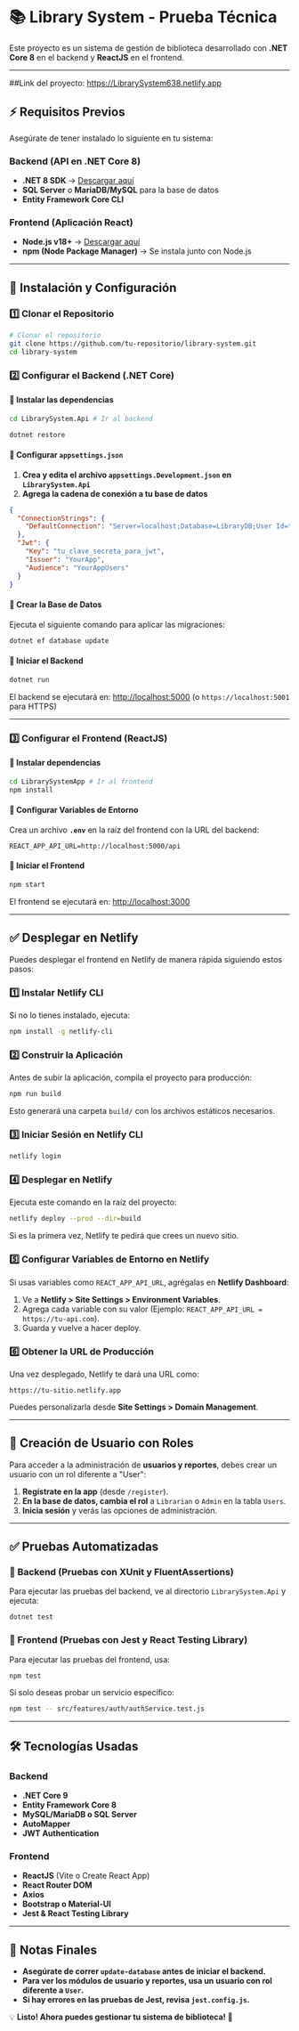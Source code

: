# 📚 Library System - Prueba Técnica

Este proyecto es un sistema de gestión de biblioteca desarrollado con **.NET Core 8** en el backend y **ReactJS** en el frontend.

---

##Link del proyecto:  https://LibrarySystem638.netlify.app

## ⚡ Requisitos Previos

Asegúrate de tener instalado lo siguiente en tu sistema:

### **Backend** (API en .NET Core 8)
- **.NET 8 SDK** → [Descargar aquí](https://dotnet.microsoft.com/en-us/download/dotnet/6.0)
- **SQL Server** o **MariaDB/MySQL** para la base de datos
- **Entity Framework Core CLI**

### **Frontend** (Aplicación React)
- **Node.js v18+** → [Descargar aquí](https://nodejs.org/)
- **npm (Node Package Manager)** → Se instala junto con Node.js

---

## 🚀 Instalación y Configuración

### **1️⃣ Clonar el Repositorio**
```bash
# Clonar el repositorio
git clone https://github.com/tu-repositorio/library-system.git
cd library-system
```

### **2️⃣ Configurar el Backend (.NET Core)**

#### **📌 Instalar las dependencias**
```bash
cd LibrarySystem.Api # Ir al backend
```
```bash
dotnet restore
```

#### **📌 Configurar `appsettings.json`**
1. **Crea y edita el archivo `appsettings.Development.json` en `LibrarySystem.Api`**
2. **Agrega la cadena de conexión a tu base de datos**

```json
{
  "ConnectionStrings": {
    "DefaultConnection": "Server=localhost;Database=LibraryDB;User Id=tu_usuario;Password=tu_contraseña;"
  },
  "Jwt": {
    "Key": "tu_clave_secreta_para_jwt",
    "Issuer": "YourApp",
    "Audience": "YourAppUsers"
  }
}
```

#### **📌 Crear la Base de Datos**
Ejecuta el siguiente comando para aplicar las migraciones:
```bash
dotnet ef database update
```

#### **📌 Iniciar el Backend**
```bash
dotnet run
```
El backend se ejecutará en: [http://localhost:5000](http://localhost:5000) (o `https://localhost:5001` para HTTPS)

---

### **3️⃣ Configurar el Frontend (ReactJS)**

#### **📌 Instalar dependencias**
```bash
cd LibrarySystemApp # Ir al frontend
npm install
```

#### **📌 Configurar Variables de Entorno**
Crea un archivo **`.env`** en la raíz del frontend con la URL del backend:
```env
REACT_APP_API_URL=http://localhost:5000/api
```

#### **📌 Iniciar el Frontend**
```bash
npm start
```
El frontend se ejecutará en: [http://localhost:3000](http://localhost:3000)

---

## ✅ Desplegar en Netlify

Puedes desplegar el frontend en Netlify de manera rápida siguiendo estos pasos:

### **1️⃣ Instalar Netlify CLI**
Si no lo tienes instalado, ejecuta:
```bash
npm install -g netlify-cli
```

### **2️⃣ Construir la Aplicación**
Antes de subir la aplicación, compila el proyecto para producción:
```bash
npm run build
```
Esto generará una carpeta `build/` con los archivos estáticos necesarios.

### **3️⃣ Iniciar Sesión en Netlify CLI**
```bash
netlify login
```

### **4️⃣ Desplegar en Netlify**
Ejecuta este comando en la raíz del proyecto:
```bash
netlify deploy --prod --dir=build
```
Si es la primera vez, Netlify te pedirá que crees un nuevo sitio.

### **5️⃣ Configurar Variables de Entorno en Netlify**
Si usas variables como `REACT_APP_API_URL`, agrégalas en **Netlify Dashboard**:
1. Ve a **Netlify > Site Settings > Environment Variables**.
2. Agrega cada variable con su valor (Ejemplo: `REACT_APP_API_URL = https://tu-api.com`).
3. Guarda y vuelve a hacer deploy.

### **6️⃣ Obtener la URL de Producción**
Una vez desplegado, Netlify te dará una URL como:
```
https://tu-sitio.netlify.app
```
Puedes personalizarla desde **Site Settings > Domain Management**.

---

## 👤 Creación de Usuario con Roles
Para acceder a la administración de **usuarios y reportes**, debes crear un usuario con un rol diferente a "User":

1. **Regístrate en la app** (desde `/register`).
2. **En la base de datos, cambia el rol** a `Librarian` o `Admin` en la tabla `Users`.
3. **Inicia sesión** y verás las opciones de administración.

---

## ✅ Pruebas Automatizadas

### **📌 Backend (Pruebas con XUnit y FluentAssertions)**
Para ejecutar las pruebas del backend, ve al directorio `LibrarySystem.Api` y ejecuta:
```bash
dotnet test
```

### **📌 Frontend (Pruebas con Jest y React Testing Library)**
Para ejecutar las pruebas del frontend, usa:
```bash
npm test
```
Si solo deseas probar un servicio específico:
```bash
npm test -- src/features/auth/authService.test.js
```

---

## 🛠 Tecnologías Usadas

### **Backend**
- **.NET Core 9**
- **Entity Framework Core 8**
- **MySQL/MariaDB o SQL Server**
- **AutoMapper**
- **JWT Authentication**

### **Frontend**
- **ReactJS** (Vite o Create React App)
- **React Router DOM**
- **Axios**
- **Bootstrap o Material-UI**
- **Jest & React Testing Library**

---

## 📌 Notas Finales
- **Asegúrate de correr `update-database` antes de iniciar el backend.**
- **Para ver los módulos de usuario y reportes, usa un usuario con rol diferente a `User`.**
- **Si hay errores en las pruebas de Jest, revisa `jest.config.js`.**

💡 **Listo! Ahora puedes gestionar tu sistema de biblioteca! 🚀**

